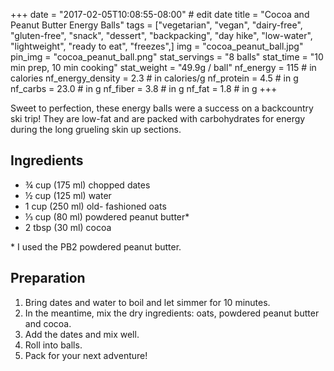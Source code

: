 +++
date = "2017-02-05T10:08:55-08:00" # edit date
title = "Cocoa and Peanut Butter Energy Balls" 
tags = ["vegetarian", "vegan", "dairy-free", "gluten-free",  "snack", "dessert", "backpacking", "day hike", "low-water", "lightweight", "ready to eat", "freezes",]
img = "cocoa_peanut_ball.jpg"
pin_img = "cocoa_peanut_ball.png"
stat_servings = "8 balls"
stat_time = "10 min prep, 10 min cooking"
stat_weight = "49.9g / ball"
nf_energy = 115 # in calories
nf_energy_density = 2.3 # in calories/g
nf_protein = 4.5 # in g
nf_carbs = 23.0 # in g
nf_fiber = 3.8 # in g
nf_fat = 1.8 # in g
+++

Sweet to perfection, these energy balls were a success on a backcountry ski trip! They are low-fat and are packed with carbohydrates for energy during the long grueling skin up sections.

## Ingredients

- <span itemprop="ingredients">¾ cup (175 ml) chopped dates</span>
- <span itemprop="ingredients">½ cup (125 ml) water</span>
- <span itemprop="ingredients">1 cup (250 ml) old- fashioned oats</span>
- <span itemprop="ingredients">⅓ cup (80 ml) powdered peanut butter</span>*
- <span itemprop="ingredients">2 tbsp (30 ml) cocoa</span>

\* I used the PB2 powdered peanut butter.

## Preparation

1. Bring dates and water to boil and let simmer for 10 minutes. 
1. In the meantime, mix the dry ingredients: oats, powdered peanut butter and cocoa. 
1. Add the dates and mix well. 
1. Roll into balls. 
1. Pack for your next adventure!




